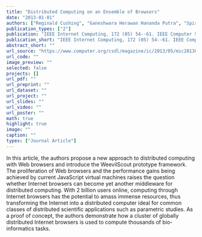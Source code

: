 ```yaml
---
title: "Distributed Computing on an Ensemble of Browsers"
date: "2013-01-01"
authors: ["Reginald Cushing", "Ganeshwara Herawan Hananda Putra", "Spiros Koulouzis", "Adam Belloum", "Marian Bubak", "Cees {de Laat}"]
publication_types: ["2"]
publication: "IEEE Internet Computing, 172 (05) 54--61. IEEE Computer Society https://doi.org/10.1109/MIC.2013.3"
publication_short: "IEEE Internet Computing, 172 (05) 54--61. IEEE Computer Society https://doi.org/10.1109/MIC.2013.3"
abstract_short: ""
url_source: "https://www.computer.org/csdl/magazine/ic/2013/05/mic2013050054/13rRUxbCbng"
url_code: ""
image_preview: ""
selected: false
projects: []
url_pdf: ""
url_preprint: ""
url_dataset: ""
url_project: ""
url_slides: ""
url_video: ""
url_poster: ""
math: true
highlight: true
image: ""
caption: ""
types: ["Journal Article"]
---
```

In this article, the authors propose a new approach to distributed computing with Web browsers and introduce the WeevilScout prototype framework. The proliferation of Web browsers and the performance gains being achieved by current JavaScript virtual machines raises the question whether Internet browsers can become yet another middleware for distributed computing. With 2 billion users online, computing through Internet browsers has the potential to amass immense resources, thus transforming the Internet into a distributed computer ideal for common classes of distributed scientific applications such as parametric studies. As a proof of concept, the authors demonstrate how a cluster of globally distributed Internet browsers is used to compute thousands of bio-informatics tasks.
